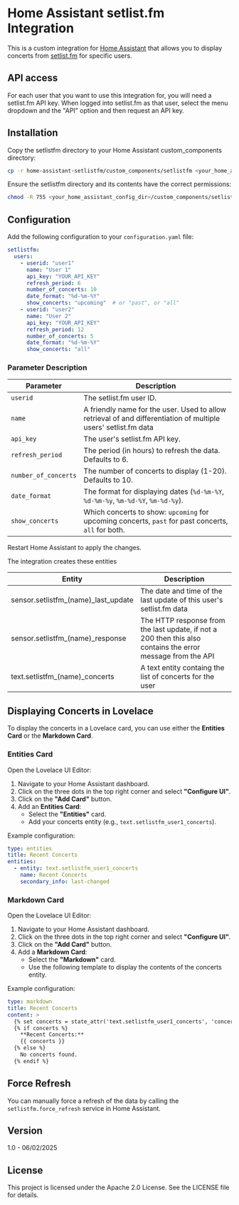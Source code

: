 # Home Assistant setlist.fm Integration

This is a custom integration for [Home Assistant](https://www.home-assistant.io/) that allows you to display concerts from [setlist.fm](https://setlist.fm/) for specific users.

## API access

For each user that you want to use this integration for, you will need a setlist.fm API key. When logged into setlist.fm as that user, select the menu dropdown and the "API" option and then request an API key.

## Installation
Copy the setlistfm directory to your Home Assistant custom_components directory:

```sh
cp -r home-assistant-setlistfm/custom_components/setlistfm <your_home_assistant_config_dir>/custom_components/
```
Ensure the setlistfm directory and its contents have the correct permissions:

```sh
chmod -R 755 <your_home_assistant_config_dir>/custom_components/setlistfm
```
## Configuration
Add the following configuration to your `configuration.yaml` file:

```yaml
setlistfm:
  users:
    - userid: "user1"
      name: "User 1"
      api_key: "YOUR_API_KEY"
      refresh_period: 6
      number_of_concerts: 10
      date_format: "%d-%m-%Y"
      show_concerts: "upcoming"  # or "past", or "all"
    - userid: "user2"
      name: "User 2"
      api_key: "YOUR_API_KEY"
      refresh_period: 12
      number_of_concerts: 5
      date_format: "%d-%m-%Y"
      show_concerts: "all"
```
### Parameter Description
| Parameter       | Description |
|----------------|-------------|
| `userid`       | The setlist.fm user ID. |
| `name`         | A friendly name for the user. Used to allow retrieval of and differentiation of multiple users' setlist.fm data |
| `api_key`      | The user's setlist.fm API key. |
| `refresh_period` | The period (in hours) to refresh the data. Defaults to 6. |
| `number_of_concerts` | The number of concerts to display (1-20). Defaults to 10. |
| `date_format`  | The format for displaying dates (`%d-%m-%Y`, `%d-%m-%y`, `%m-%d-%Y`, `%m-%d-%y`). |
| `show_concerts` | Which concerts to show: `upcoming` for upcoming concerts, `past` for past concerts, `all` for both. |

Restart Home Assistant to apply the changes.

The integration creates these entities

| Entity | Description | 
|--------|-------------|
| sensor.setlistfm_(name)_last_update | The date and time of the last update of this user's setlist.fm data |
| sensor.setlistfm_(name)_response | The HTTP response from the last update, if not a 200 then this also contains the error message from the API |
| text.setlistfm_(name)_concerts | A text entity containg the list of concerts for the user | 


## Displaying Concerts in Lovelace
To display the concerts in a Lovelace card, you can use either the **Entities Card** or the **Markdown Card**.

### Entities Card
Open the Lovelace UI Editor:

1. Navigate to your Home Assistant dashboard.
2. Click on the three dots in the top right corner and select **"Configure UI"**.
3. Click on the **"Add Card"** button.
4. Add an **Entities Card**:
   - Select the **"Entities"** card.
   - Add your concerts entity (e.g., `text.setlistfm_user1_concerts`).

Example configuration:

```yaml
type: entities
title: Recent Concerts
entities:
  - entity: text.setlistfm_user1_concerts
    name: Recent Concerts
    secondary_info: last-changed
```

### Markdown Card
Open the Lovelace UI Editor:

1. Navigate to your Home Assistant dashboard.
2. Click on the three dots in the top right corner and select **"Configure UI"**.
3. Click on the **"Add Card"** button.
4. Add a **Markdown Card**:
   - Select the **"Markdown"** card.
   - Use the following template to display the contents of the concerts entity.

Example configuration:

```yaml
type: markdown
title: Recent Concerts
content: >
  {% set concerts = state_attr('text.setlistfm_user1_concerts', 'concert_list') %}
  {% if concerts %}
    **Recent Concerts:**
    {{ concerts }}
  {% else %}
    No concerts found.
  {% endif %}
```

## Force Refresh
You can manually force a refresh of the data by calling the `setlistfm.force_refresh` service in Home Assistant.

## Version

1.0 - 06/02/2025

## License
This project is licensed under the Apache 2.0 License. See the LICENSE file for details.

